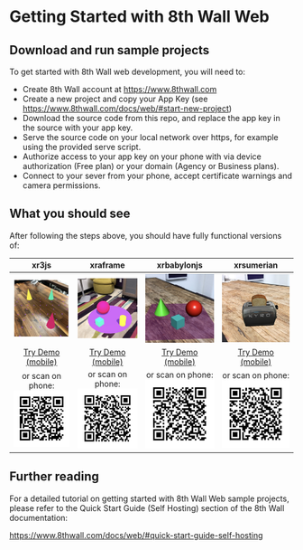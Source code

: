 # Getting Started with 8th Wall Web

## Download and run sample projects

To get started with 8th Wall web development, you will need to:
* Create 8th Wall account at https://www.8thwall.com
* Create a new project and copy your App Key (see https://www.8thwall.com/docs/web/#start-new-project)
* Download the source code from this repo, and replace the app key in the source with your app key.
* Serve the source code on your local network over https, for example using the provided serve script.
* Authorize access to your app key on your phone with via device authorization (Free plan) or your domain (Agency or Business plans).
* Connect to your sever from your phone, accept certificate warnings and camera permissions.

## What you should see

After following the steps above, you should have fully functional versions of:

xr3js | xraframe | xrbabylonjs | xrsumerian
:---: | :------: | :---------: | :--------:
![xr3js-screenshot](../images/screenshot-xr3js.jpg) | ![xraframe-screenshot](../images/screenshot-xraframe.jpg) | ![xrbabylonjs-screenshot](../images/screenshot-xrbabylonjs.jpg) | ![xrsumerian-screenshot](../images/screenshot-xrsumerian.png)
[Try Demo (mobile)](https://apps.8thwall.com/8thWall/gettingstarted_xr3js) | [Try Demo (mobile)](https://apps.8thwall.com/8thWall/gettingstarted_xraframe) | [Try Demo (mobile)](https://apps.8thwall.com/8thWall/gettingstarted_xrbabylonjs) | [Try Demo (mobile)](https://apps.8thwall.com/8thWall/gettingstarted_xrsumerian)
or scan on phone:<br> ![QR1](../images/qr-gettingstarted_xr3js.png) | or scan on phone:<br> ![QR2](../images/qr-gettingstarted_xraframe.png) | or scan on phone:<br> ![QR3](../images/qr-gettingstarted_xrbabylonjs.png) | or scan on phone:<br> ![QR4](../images/qr-gettingstarted_xrsumerian.png)

## Further reading

For a detailed tutorial on getting started with 8th Wall Web sample projects, please refer to the Quick Start Guide (Self Hosting) section of the 8th Wall documentation:

https://www.8thwall.com/docs/web/#quick-start-guide-self-hosting
